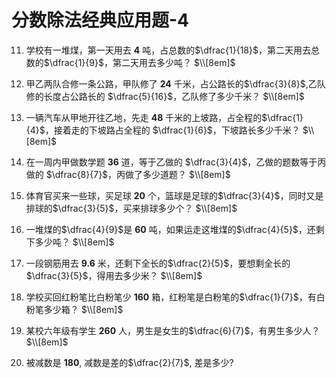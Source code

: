 # 分数除法经典应用题-4

11. 学校有一堆煤，第一天用去 **4** 吨，占总数的$\dfrac{1}{18}$，第二天用去总数的$\dfrac{1}{9}$，第二天用去多少吨？
$\\[8em]$

12. 甲乙两队合修一条公路，甲队修了 **24** 千米，占公路长的$\dfrac{3}{8}$,乙队修的长度占公路长的 $\dfrac{5}{16}$，乙队修了多少千米？
$\\[8em]$

13. 一辆汽车从甲地开往乙地，先走 **48** 千米的上坡路，占全程的$\dfrac{1}{4}$，接着走的下坡路占全程的 $\dfrac{1}{6}$，下坡路长多少千米？
$\\[8em]$

14. 在一周内甲做数学题 **36** 道，等于乙做的 $\dfrac{3}{4}$，乙做的题数等于丙做的 $\dfrac{8}{7}$，丙做了多少道题？
$\\[8em]$

15. 体育官买来一些球，买足球 **20** 个，篮球是足球的$\dfrac{3}{4}$，同时又是排球的$\dfrac{3}{5}$，买来排球多少个？
$\\[8em]$

16. 一堆煤的$\dfrac{4}{9}$是 **60** 吨，如果运走这堆煤的$\dfrac{4}{5}$，还剩下多少吨？
$\\[8em]$

17. 一段钢筋用去 **9.6** 米，还剩下全长的$\dfrac{2}{5}$，要想剩全长的$\dfrac{3}{5}$，得用去多少米？
$\\[8em]$

18. 学校买回红粉笔比白粉笔少 **160** 箱，红粉笔是白粉笔的$\dfrac{1}{7}$，有白粉笔多少箱？
$\\[8em]$

19. 某校六年级有学生 **260** 人，男生是女生的$\dfrac{6}{7}$，有男生多少人？
$\\[8em]$

20. 被减数是 **180**, 减数是差的$\dfrac{2}{7}$, 差是多少?
